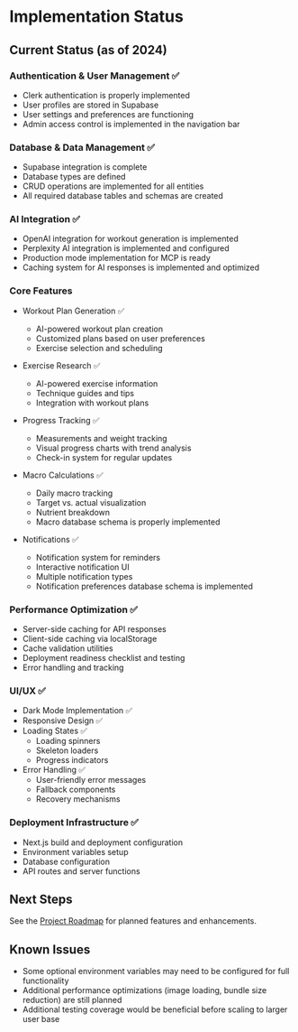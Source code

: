 # Implementation Status

## Current Status (as of 2024)

### Authentication & User Management ✅
- Clerk authentication is properly implemented
- User profiles are stored in Supabase
- User settings and preferences are functioning
- Admin access control is implemented in the navigation bar

### Database & Data Management ✅
- Supabase integration is complete
- Database types are defined
- CRUD operations are implemented for all entities
- All required database tables and schemas are created

### AI Integration ✅
- OpenAI integration for workout generation is implemented
- Perplexity AI integration is implemented and configured
- Production mode implementation for MCP is ready
- Caching system for AI responses is implemented and optimized

### Core Features
- Workout Plan Generation ✅
  - AI-powered workout plan creation
  - Customized plans based on user preferences
  - Exercise selection and scheduling

- Exercise Research ✅
  - AI-powered exercise information
  - Technique guides and tips
  - Integration with workout plans

- Progress Tracking ✅
  - Measurements and weight tracking
  - Visual progress charts with trend analysis
  - Check-in system for regular updates

- Macro Calculations ✅
  - Daily macro tracking
  - Target vs. actual visualization
  - Nutrient breakdown
  - Macro database schema is properly implemented

- Notifications ✅
  - Notification system for reminders
  - Interactive notification UI
  - Multiple notification types
  - Notification preferences database schema is implemented

### Performance Optimization ✅
- Server-side caching for API responses
- Client-side caching via localStorage
- Cache validation utilities
- Deployment readiness checklist and testing
- Error handling and tracking

### UI/UX ✅
- Dark Mode Implementation ✅
- Responsive Design ✅
- Loading States ✅
  - Loading spinners
  - Skeleton loaders
  - Progress indicators
- Error Handling ✅
  - User-friendly error messages
  - Fallback components
  - Recovery mechanisms

### Deployment Infrastructure ✅
- Next.js build and deployment configuration
- Environment variables setup
- Database configuration
- API routes and server functions

## Next Steps
See the [Project Roadmap](/documentation/project_roadmap.md) for planned features and enhancements.

## Known Issues
- Some optional environment variables may need to be configured for full functionality
- Additional performance optimizations (image loading, bundle size reduction) are still planned
- Additional testing coverage would be beneficial before scaling to larger user base 